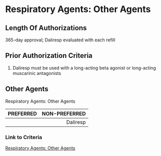 # Respiratory Agents: Other Agents

## Length Of Authorizations

365-day approval; Daliresp evaluated with each refill

## Prior Authorization Criteria

1. Daliresp must be used with a long-acting beta agonist or long-acting muscarinic antagonists

## Other Agents

Respiratory Agents: Other Agents

| PREFERRED | NON-PREFERRED |
| :-------- | ------------: |
|           | Daliresp      |

### Link to Criteria

[Respiratory Agents: Other Agents](https://pharmacy.medicaid.ohio.gov/sites/default/files/20220415_UPDL_Criteria_FINAL_.pdf#page=96)
